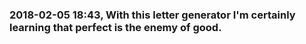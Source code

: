 ### 2018-02-05 18:43, With this letter generator I'm certainly learning that perfect is the enemy of good.   
